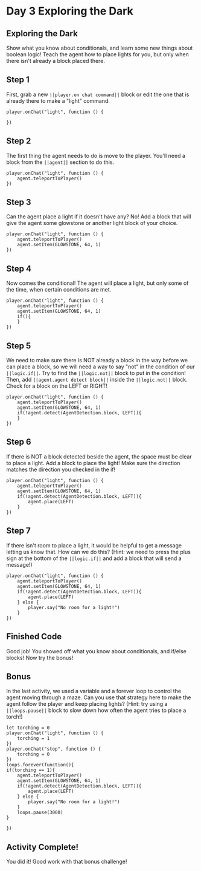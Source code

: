 # Day 3 Exploring the Dark

## Exploring the Dark

Show what you know about conditionals, and learn some new things about boolean logic! Teach the agent how to place lights for you, but only when there isn't already a block placed there.

## Step 1

First, grab a new ``||player.on chat command||`` block or edit the one that is already there to make a "light" command.

```blocks
player.onChat("light", function () {
    
})
```

## Step 2

The first thing the agent needs to do is move to the player. You'll need a block from the ``||agent||`` section to do this.

```blocks
player.onChat("light", function () {
    agent.teleportToPlayer()
})
```

## Step 3

Can the agent place a light if it doesn't have any? No! Add a block that will give the agent some glowstone or another light block of your choice.

```blocks
player.onChat("light", function () {
    agent.teleportToPlayer()
    agent.setItem(GLOWSTONE, 64, 1)
})
```

## Step 4

Now comes the conditional! The agent will place a light, but only some of the time, when certain conditions are met.

```blocks
player.onChat("light", function () {
    agent.teleportToPlayer()
    agent.setItem(GLOWSTONE, 64, 1)
    if(){
    }
})
```

## Step 5

We need to make sure there is NOT already a block in the way before we can place a block, so we will need a way to say "not" in the condition of our ``||logic.if||``. Try to find the ``||logic.not||`` block to put in the condition! Then, add ``||agent.agent detect block||`` inside the ``||logic.not||`` block. Check for a block on the LEFT or RIGHT!

```blocks
player.onChat("light", function () {
    agent.teleportToPlayer()
    agent.setItem(GLOWSTONE, 64, 1)
    if(!agent.detect(AgentDetection.block, LEFT)){
    }
})
```

## Step 6

If there is NOT a block detected beside the agent, the space must be clear to place a light. Add a block to place the light! Make sure the direction matches the direction you checked in the if!

```blocks
player.onChat("light", function () {
    agent.teleportToPlayer()
    agent.setItem(GLOWSTONE, 64, 1)
    if(!agent.detect(AgentDetection.block, LEFT)){
        agent.place(LEFT)
    }
})
```

## Step 7

If there isn't room to place a light, it would be helpful to get a message letting us know that. How can we do this? (Hint: we need to press the plus sign at the bottom of the ``||logic.if||`` and add a block that will send a message!)

```blocks
player.onChat("light", function () {
    agent.teleportToPlayer()
    agent.setItem(GLOWSTONE, 64, 1)
    if(!agent.detect(AgentDetection.block, LEFT)){
        agent.place(LEFT)
    } else {
        player.say("No room for a light!")
    }
})
```

## Finished Code

Good job! You showed off what you know about conditionals, and if/else blocks! Now try the bonus!

## Bonus

In the last activity, we used a variable and a forever loop to control the agent moving through a maze. Can you use that strategy here to make the agent follow the player and keep placing lights? (Hint: try using a ``||loops.pause||`` block to slow down how often the agent tries to place a torch!)

```blocks
let torching = 0
player.onChat("light", function () {
    torching = 1
})
player.onChat("stop", function () {
    torching = 0
})
loops.forever(function(){
if(torching == 1){
    agent.teleportToPlayer()
    agent.setItem(GLOWSTONE, 64, 1)
    if(!agent.detect(AgentDetection.block, LEFT)){
        agent.place(LEFT)
    } else {
        player.say("No room for a light!")
    }
    loops.pause(3000)
}
    
})
```

## Activity Complete!

You did it! Good work with that bonus challenge! 
